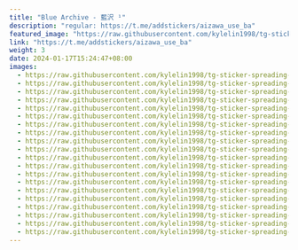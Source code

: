 ```yaml
---
title: "Blue Archive - 藍沢 ¹"
description: "regular: https://t.me/addstickers/aizawa_use_ba"
featured_image: "https://raw.githubusercontent.com/kylelin1998/tg-sticker-spreading-worldwide-images/main/img/f1f5a805-3524-4007-a04d-0d3a6238dd0a.jpg"
link: "https://t.me/addstickers/aizawa_use_ba"
weight: 3
date: 2024-01-17T15:24:47+08:00
images:
  - https://raw.githubusercontent.com/kylelin1998/tg-sticker-spreading-worldwide-images/main/img/f1f5a805-3524-4007-a04d-0d3a6238dd0a.jpg
  - https://raw.githubusercontent.com/kylelin1998/tg-sticker-spreading-worldwide-images/main/img/f5fc483d-e169-4091-962f-1aefe597afa6.jpg
  - https://raw.githubusercontent.com/kylelin1998/tg-sticker-spreading-worldwide-images/main/img/4c24a94e-7d49-456d-8650-e64a1c4bacf1.jpg
  - https://raw.githubusercontent.com/kylelin1998/tg-sticker-spreading-worldwide-images/main/img/51d07e78-9bd5-40f2-a27e-b5bdb3f310df.jpg
  - https://raw.githubusercontent.com/kylelin1998/tg-sticker-spreading-worldwide-images/main/img/6cad4ada-f486-484e-b694-44af53427cb0.jpg
  - https://raw.githubusercontent.com/kylelin1998/tg-sticker-spreading-worldwide-images/main/img/e764eccd-b07a-4e31-b44a-f60e273f0f91.jpg
  - https://raw.githubusercontent.com/kylelin1998/tg-sticker-spreading-worldwide-images/main/img/c59c16f3-204a-46f6-a048-e9cd9b9d723e.jpg
  - https://raw.githubusercontent.com/kylelin1998/tg-sticker-spreading-worldwide-images/main/img/36d21c5e-85ec-4b3b-93cc-6f5fbf7acaa4.jpg
  - https://raw.githubusercontent.com/kylelin1998/tg-sticker-spreading-worldwide-images/main/img/04dd396e-7236-4178-a587-54723a88ea39.jpg
  - https://raw.githubusercontent.com/kylelin1998/tg-sticker-spreading-worldwide-images/main/img/ee6234bf-38ec-4436-9c42-d63872cf3223.jpg
  - https://raw.githubusercontent.com/kylelin1998/tg-sticker-spreading-worldwide-images/main/img/123d1085-2d4c-49e8-b73a-6abe40a085ed.jpg
  - https://raw.githubusercontent.com/kylelin1998/tg-sticker-spreading-worldwide-images/main/img/8220e806-b74b-4733-8144-7669da6e00f6.jpg
  - https://raw.githubusercontent.com/kylelin1998/tg-sticker-spreading-worldwide-images/main/img/c5a0ab72-383a-467f-91ac-780c07cf7bc4.jpg
  - https://raw.githubusercontent.com/kylelin1998/tg-sticker-spreading-worldwide-images/main/img/bb5740e6-c651-474f-9625-37311de9c93c.jpg
  - https://raw.githubusercontent.com/kylelin1998/tg-sticker-spreading-worldwide-images/main/img/06689fe9-de6e-402a-a6b9-307a33e7f29e.jpg
  - https://raw.githubusercontent.com/kylelin1998/tg-sticker-spreading-worldwide-images/main/img/92a7e616-5f1a-400d-a515-c693622d1bcc.jpg
  - https://raw.githubusercontent.com/kylelin1998/tg-sticker-spreading-worldwide-images/main/img/01df94e6-fde1-4dce-ac9e-c7f3f2c59e64.jpg
  - https://raw.githubusercontent.com/kylelin1998/tg-sticker-spreading-worldwide-images/main/img/97565a4d-d57d-44c3-ac2e-a1158fafb1ff.jpg
  - https://raw.githubusercontent.com/kylelin1998/tg-sticker-spreading-worldwide-images/main/img/7b82ccb0-1ff9-458e-8b10-76df95f336c9.jpg
  - https://raw.githubusercontent.com/kylelin1998/tg-sticker-spreading-worldwide-images/main/img/bb335c7e-49c9-463c-b644-5513f687cec2.jpg
---
```

